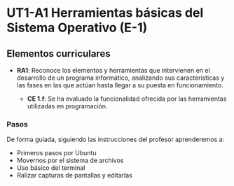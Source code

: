 # UT1-A1 Herramientas básicas del Sistema Operativo (E-1)



## Elementos curriculares

* **RA1**: Reconoce los elementos y herramientas que intervienen en el desarrollo  de un programa informático, analizando sus características y las fases  en las que actúan hasta llegar a su puesta en funcionamiento.

    * **CE 1.f**: Se ha evaluado la funcionalidad ofrecida por las herramientas utilizadas en programación.

### Pasos

De forma guiada, siguiendo las instrucciones del profesor aprenderemos a:

- Primeros pasos por Ubuntu
- Movernos por el sistema de archivos
- Uso básico del terminal
- Ralizar capturas de pantallas y editarlas